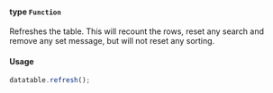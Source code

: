 #### type `Function`

Refreshes the table. This will recount the rows, reset any search and remove any set message, but will not reset any sorting.

#### Usage

```javascript
datatable.refresh();
```